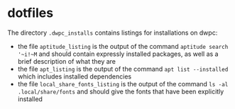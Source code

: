 # dotfiles

The directory `.dwpc_installs` contains listings for installations on dwpc:
* the file `aptitude_listing` is the output of the command `aptitude search '~i!~M` and should contain expressly  installed packages, as well as a brief description of what they are
* the file `apt_listing` is the output of the command `apt list --installed` which includes installed dependencies
* the file `local_share_fonts_listing` is the output of the command `ls -al .local/share/fonts` and should give the fonts that have been explicitly installed
